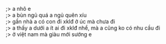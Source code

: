 ;> a nhô e<br>
;> a bùn ngủ quá a ngủ quên xíu<br>
;> gần nhà a có con đi xklđ ở úc mà chưa đi<br>
;> a thấy a dưới a ít ai đi xklđ nhể, mà a cũng ko có nhu cầu đi<br>
;> ở việt nam mà giàu mới sướng e
